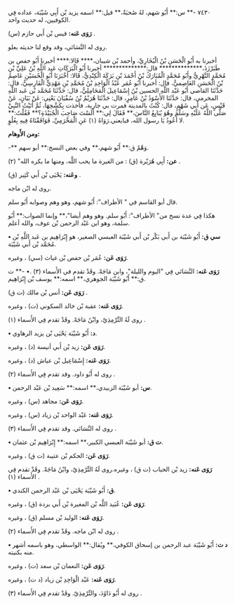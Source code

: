 ٧٤٣٠ -** س:** أَبُو شهم، لهُ صُحبَةٌ،** قيل:** اسمه يزيد بْن أَبِي شَيْبَة، عداده فِي الكوفيين، له حديث واحد.

**رَوَى عَنه:** قيس بْن أَبي حازم (س) .

روى له النَّسَائي، وقد وقع لنا حديثه بعلو.

أخبرنا به أَبُو الْحَسَنِ بْنُ الْبُخَارِيِّ، وأحمد بْن شيبان،**** قَالا:**** أخبرنا أَبُو حفص بن طَبَرْزَذَ،************** قال:************** أخبرنا أَبُو الْبَرَكَاتِ عَبد اللَّهِ بْنُ عَلِيِّ بْنِ مُحَمَّدٍ النَّهْرِيُّ وأَبُو مُحَمَّدٍ الْمُبَارَكُ بْنُ أَحْمَدَ بْنِ بَرَكَةَ الْكِنْدِيُّ، قَالا: أَخْبَرَنَا أَبُو الْحُسَيْنِ عَاصِمُ بْنُ الْحَسَنِ العَاصِميُّ، قال: أخبرنا أَبُو عُمَر عَبْدُ الْوَاحِدِ بْنُ مُحَمَّدِ بْنِ مَهْدِيٍّ الْفَارِسِيُّ، قال: حَدَّثَنَا القاضي أَبُو عَبْد اللَّهِ الحسين بْنُ إِسْمَاعِيلَ الْمَحَامِلِيُّ، قال: حَدَّثَنَا مُحَمَّد بْن عَبد اللَّهِ المخرمي، قال: حَدَّثَنَا الأَسْوَدُ بْنُ عَامِرٍ، قال: حَدَّثَنَا هُرَيْمُ بْنُ سُفْيَانَ يَعْنِي: عَنْ بَيَانٍ، عَنْ قَيْسٍ، عَن أَبِي شَهْمٍ، قال: كُنْتُ بالمدينة فمرت بي جارية، فأخذت بِكَشْحِهَا، ثُمَّ أَتَيْتُ النَّبِيَّ صَلَّى اللَّهُ عَلَيْهِ وسَلَّمَ وهُوَ يُبَايِعُ النَّاسَ،** فَقَالَ لِي:** أَلَسْتَ صَاحِبَ الْجُبَيْذَةِ؟** فَقُلْتُ:** لا أَعُودُ يَا رسول الله، فبايعني.رَوَاهُ (١) عَنِ الْمَخْرَمِيِّ، فَوَافَقْنَاهُ فِيهِ بِعُلُوٍ.

**ومن الأَوهام:**

-** وَهْمٌ ق:** أَبُو شهم،** وفي بعض النسخ:** أبو سهم.

**عن:** أَبِي هُرَيْرة (ق) : من الغيرة ما يحب اللَّه، ومنها ما يكره الله" (٢) .

**وعَنه:** يَحْيَى بْن أَبي كَثِير (ق) .

روى له ابْن ماجه.

قال أبو القاسم في " الأطراف": أَبُو شهم، وهو وهم وصوابه أَبُو سلم.

هكذا فِي عدة نسخ من" الأطراف": أَبُو سلم. وهو وهم أيضا"،** وإنما الصواب:** أَبُو سلمة، وهو ابن عَبْد الرحمن بْن عوف، والله أعلم.

**• سي ق:** أَبُو شَيْبَة بن أَبي بَكْر بْن أَبي شَيْبَة العبسي الصغير، هو إِبْرَاهِيم بن عَبد اللَّهِ بْن مُحَمَّد بْن أَبي شَيْبَة.

**رَوَى عَن:** عُمَر بْن حفص بْن غياث (سي) ، وغيره.

**رَوَى عَنه:** النَّسَائي فِي "اليوم والليلة"، وابن مَاجَهْ. وقَدْ تقدم في الأَسماء (٣) .• -** ت ق:** أَبُو شَيْبَة الجوهري،** اسمه:** يوسف بْن إِبْرَاهِيم.

**رَوَى عَن:** أنس بْن مالك (ت ق) .

**رَوَى عَنه:** عقبة بْن خالد السكوني (ت) ، وغيره.

روى لَهُ التِّرْمِذِيّ، وابْنُ مَاجَهْ. وقَدْ تقدم فِي الأَسماء (١) .

**• د:** أَبُو شَيْبَة يَحْيَى بْن يزيد الرهاوي.

**رَوَى عَن:** زيد بْن أَبي أنيسة (د) ، وغيره.

**رَوَى عَنه:** إِسْمَاعِيل بْن عياش (د) ، وغيره.

روى له أَبُو داود. وقد تقدم فِي الأَسماء (٢) .

**• س:** أبو شَيْبَة الزبيدي،** اسمه:** سَعِيد بْن عَبْد الرحمن.

**رَوَى عَن:** مجاهد (س) ، وغيره.

**رَوَى عَنه:** عَبْد الواحد بْن زياد (س) ، وغيره.

روى له النَّسَائي. وقد تقدم فِي الأَسماء (٣) .

**• ت ق:** أبو شَيْبَة العبسي الكبير،** اسمه:** إِبْرَاهِيم بْن عثمان.

**رَوَى عَن:** الحكم بْن عتيبة (ت ق) ، وغيره.

**رَوَى عَنه:** زيد بْن الحباب (ت ق) ، وغيره.روى لَهُ التِّرْمِذِيّ، وابْنُ مَاجَهْ. وقَدْ تقدم فِي الأَسماء (١) .

**• ق:** أَبُو شَيْبَة يَحْيَى بْن عَبْد الرحمن الكندي.

**رَوَى عَن:** عُبَيد اللَّه بْن المغيرة بْن أَبي بردة (ق) ، وغيره.

**رَوَى عَنه:** الوليد بْن مسلم (ق) ، وغيره.

روى له ابْن ماجه. وقَدْ تقدم فِي الأَسماء (٢) .

**• د ت:** أَبُو شَيْبَة عبد الرحمن بن إسحاق الكوفي،** ويُقال:** الواسطي، وهو باسمه أشهر منه بكنيته.

**رَوَى عَن:** النعمان بْن سعد (ت) ، وغيره.

**رَوَى عَنه:** عَبْد الْوَاحِدِ بْن زياد (د ت) ، وغيره.

روى له أَبُو دَاوُدَ، والتِّرْمِذِيّ. وقَدْ تقدم فِي الأَسماء (٣) .